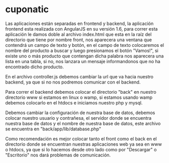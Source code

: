 # cuponatic

Las aplicaciones están separadas en frontend y backend, la aplicación frontend esta realizada con AngularJS en su versión 1.6, 
para correr esta aplicación le damos doble al archivo index.html que esta en la raíz del directorio que tiene por nombre front, nos 
aparecera una ventana que contendrá un campo de texto y botón, en el campo de texto colocaremos el nombre del producto a buscar
y luego presionamos el botón "Vamos!", si existe uno o más producto que contengan dicha palabra nos aparecera una lista en una
tabla, si no, nos lanzara un mensaje informandonos que no ha encontrado dicho producto.

En el archivo controller.js debemos cambiar la url que va hacia nuestro backend, ya que si no nos podremos comunicar con el backend.

Para correr el backend debemos colocar el directorio "back" en nuestro directorio www si estamos en linux o wamp, si estamos usando
wamp debemos colocarlo en el htdocs e iniciamos nuestro php y mysql. 

Debemos cambiar la configuración de nuestra base de datos, debemos colocar nuestro usuario y contrañesa, el servidor donde se encuentra
nuestra base de datos y el nombre de nuestra base de datos, este archivo se encuentra en "back/app/lib/database.php"

Como recomendación es mejor colocar tanto el front como el back en el directorio donde se encuentran nuestras aplicaciones web ya 
sea en www o htdocs, ya que si lo hacemos desde otro lado como por "Descargar" o "Escritorio" nos dará problemas de comunicación. 
